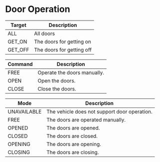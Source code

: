 # Door Operation

| Target  | Description               |
| ------- | ------------------------- |
| ALL     | All doors                 |
| GET_ON  | The doors for getting on  |
| GET_OFF | The doors for getting off |

| Command | Description                 |
| ------- | --------------------------- |
| FREE    | Operate the doors manually. |
| OPEN    | Open the doors.             |
| CLOSE   | Close the doors.            |

| Mode        | Description                                  |
| ----------- | -------------------------------------------- |
| UNAVAILABLE | The vehicle does not support door operation. |
| FREE        | The doors are operated manually.             |
| OPENED      | The doors are opened.                        |
| CLOSED      | The doors are closed.                        |
| OPENING     | The doors are opening.                       |
| CLOSING     | The doors are closing.                       |
